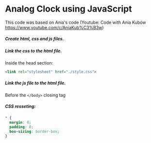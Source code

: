 # Analog Clock using JavaScript
This code was based on Ania's code (Youtube: Code with Ania Kubów https://www.youtube.com/c/AniaKub%C3%B3w)


##### Create html, css and js files.

##### Link the css to the html file.
Inside the head section:
```html 
<link rel="stylesheet" href="./style.css">
```

##### Link the js file to the html file.
Before the `</body>` closing tag

##### CSS resseting:
```css
* {
  margin: 0;
  padding: 0;
  box-sizing: border-box;
}
```
